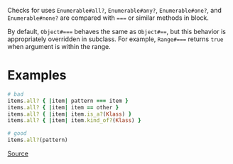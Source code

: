 
Checks for uses `Enumerable#all?`, `Enumerable#any?`, `Enumerable#one?`,
and `Enumerable#none?` are compared with `===` or similar methods in block.

By default, `Object#===` behaves the same as `Object#==`, but this
behavior is appropriately overridden in subclass. For example,
`Range#===` returns `true` when argument is within the range.

# Examples

```ruby
# bad
items.all? { |item| pattern === item }
items.all? { |item| item == other }
items.all? { |item| item.is_a?(Klass) }
items.all? { |item| item.kind_of?(Klass) }

# good
items.all?(pattern)
```

[Source](http://www.rubydoc.info/gems/rubocop/RuboCop/Cop/Performance/RedundantEqualityComparisonBlock)
